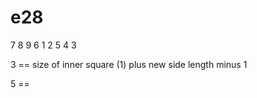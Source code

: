 # e28

  7  8  9
  6  1  2
  5  4  3  


3 == size of inner square (1) plus new side length minus 1

5 == 


